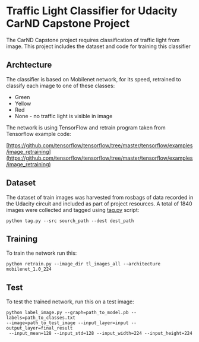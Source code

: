 # Traffic Light Classifier for Udacity CarND Capstone Project

The CarND Capstone project requires classification of traffic light from image.  This project includes the dataset and code for training this classifier

## Archtecture
The classifier is based on Mobilenet network, for its speed, retrained to classify each image to one of these classes:

* Green
* Yellow
* Red
* None - no traffic light is visible in image

The network is using TensorFlow and retrain program taken from Tensorflow example code:

[https://github.com/tensorflow/tensorflow/tree/master/tensorflow/examples/image_retraining](https://github.com/tensorflow/tensorflow/tree/master/tensorflow/examples/image_retraining)

## Dataset

The dataset of train images was harvested from rosbags of data recorded in the Udacity circuit and included as part of project resources.  A total of 1840 images were collected and tagged using [tag.py](tag.py) script:

`python tag.py --src sourch_path --dest dest_path`

## Training

To train the network run this:

`python retrain.py --image_dir tl_images_all --architecture mobilenet_1.0_224`

## Test

To test the trained network, run this on a test image:

```
python label_image.py --graph=path_to_model.pb --labels=path_to_classes.txt
--image=path_to_test_image --input_layer=input --output_layer=final_result
 --input_mean=128 --input_std=128 --input_width=224 --input_height=224
```
